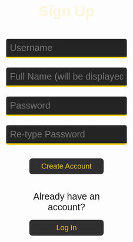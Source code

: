 <html lang="{{ site.lang | default: "en-US" }}">
  <head>
    <meta charset="utf-8">
    <meta http-equiv="X-UA-Compatible" content="IE=edge">
    <title>Sign Up</title>
    <style>
        h1 {
          text-align: center;
          font-size: 40px;
          font-weight: 700;
          color: #fcf6d9;
          font-family: 'Gill Sans', 'Gill Sans MT', Calibri, 'Trebuchet MS', sans-serif;
        }
        input.login {
          font-family: 'Gill Sans', 'Gill Sans MT', Calibri, 'Trebuchet MS', sans-serif;
          margin-top: 5%;
          position: inline;
          width: 65%;
          margin-left: 17.5%;
          margin-right: 17.5%;
          padding: 2%;
          font-size: 25px;
          background-color: #242424;
          color: #fcf6d9;
          border: none;
          border-radius: 5px;
          border-bottom: 4px solid #f1cc0c;
          transition-duration: 0.3s;
        }
        input.login:focus {
          border-bottom-color: #f1cc0c;
          background-color: #4d4c4b;
          outline: none;
        }
        button {
          outline: none;
          -webkit-tap-highlight-color: transparent;
          font-family: 'Gill Sans', 'Gill Sans MT', Calibri, 'Trebuchet MS', sans-serif;
          font-size: 20px;
          margin-top: 4%; 
          margin-bottom: 4%;
          position: inline;
          width: 40%;
          margin-left: 30%;
          margin-right: 30%;
          padding: 2%;
          border-radius: 8px;
          background-color: #302f2f;
          color: #f1cc0c;
          border: none;
          transition-duration: 0.3s;
        }
        button:hover {
          color: #242424;
          background-color: #f1cc0c;
          width: 45%;
          margin-left: 27.5%;
          margin-right: 27.5%;
          margin-bottom: 3%;
          padding: 2.5%;
        }
        div.noacc {
          margin-top: 4%;
          margin-left: 25%;
          margin-right: 25%;
          position: inline;
          width: 50%;
        }
        #alracc {
          font-family: 'Gill Sans', 'Gill Sans MT', Calibri, 'Trebuchet MS', sans-serif;
          font-size: 25px;
          text-align: center;
          margin-bottom: 0%;          
        }
    </style>

  </head>
  <body>
    <h1 class="header">Sign Up</h1>
    <input type="" class="login" id="usrnm" placeholder="Username" required>
    <input type="" class="login" id="name" placeholder="Full Name (will be displayed publicly)" required>
    <input type="password" class="login" id="pswd" placeholder="Password" required>
    <input type="password" class="login" id="pswdv" placeholder="Re-type Password" required>
    <div>
    <br>
      <button id="enter" type="button" onclick="signUp()">Create Account</button>
      <div class="noacc">
       <p id="alracc">Already have an account?</p>
      </div>
      <button id="login" type="button" onclick="window.location.href='{{ site.baseurl }}/';">Log In</button>
    </div>
  </body>
  <script src="{{ site.baseurl }}/arcade/api.js"></script>
  <script>
      // Get the input fields
      var input = [document.getElementById("usrnm"), document.getElementById("name"), document.getElementById("pswd"), document.getElementById("pswdv")];
      for (i in input) {
        // Execute a function when the user presses a key on the keyboard
        input[i].addEventListener("keypress", function(event) {
          // If the user presses the "Enter" key on the keyboard
          if (event.key === "Enter") {
            event.preventDefault();
            // Trigger the button element with a click
            document.getElementById("enter").click();
          }
        });
      }
    </script>
</html>